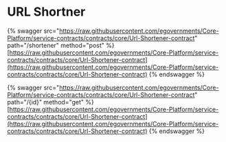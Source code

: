# URL Shortner

{% swagger src="https://raw.githubusercontent.com/egovernments/Core-Platform/service-contracts/contracts/core/Url-Shortener-contract" path="/shortener" method="post" %}
[https://raw.githubusercontent.com/egovernments/Core-Platform/service-contracts/contracts/core/Url-Shortener-contract](https://raw.githubusercontent.com/egovernments/Core-Platform/service-contracts/contracts/core/Url-Shortener-contract)
{% endswagger %}

{% swagger src="https://raw.githubusercontent.com/egovernments/Core-Platform/service-contracts/contracts/core/Url-Shortener-contract" path="/{id}" method="get" %}
[https://raw.githubusercontent.com/egovernments/Core-Platform/service-contracts/contracts/core/Url-Shortener-contract](https://raw.githubusercontent.com/egovernments/Core-Platform/service-contracts/contracts/core/Url-Shortener-contract)
{% endswagger %}
